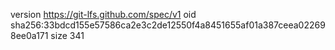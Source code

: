 version https://git-lfs.github.com/spec/v1
oid sha256:33bdcd155e57586ca2e3c2de12550f4a8451655af01a387ceea022698ee0a171
size 341
